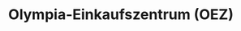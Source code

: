 ---
title: "Olympia-Einkaufszentrum (OEZ)"
url: /muenchen/olympia-einkaufszentrum-oez/
shop: Einkaufszentrum
---